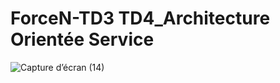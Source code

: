 # ForceN-TD3 TD4_Architecture Orientée Service

![Capture d’écran (14)](https://user-images.githubusercontent.com/80549619/195545335-b36df2c9-166a-41f2-9e36-5bdcad07e0a4.png)
